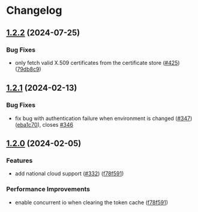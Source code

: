 # Changelog

## [1.2.2](https://github.com/microsoftgraph/msgraph-cli-core/compare/v1.2.1...v1.2.2) (2024-07-25)


### Bug Fixes

* only fetch valid X.509 certificates from the certificate store ([#425](https://github.com/microsoftgraph/msgraph-cli-core/issues/425)) ([79db8c9](https://github.com/microsoftgraph/msgraph-cli-core/commit/79db8c90ea8a93d0f82847f2ea4e6dce3a1d8f52))

## [1.2.1](https://github.com/microsoftgraph/msgraph-cli-core/compare/v1.2.0...v1.2.1) (2024-02-13)


### Bug Fixes

* fix bug with authentication failure when environment is changed ([#347](https://github.com/microsoftgraph/msgraph-cli-core/issues/347)) ([eba1c70](https://github.com/microsoftgraph/msgraph-cli-core/commit/eba1c70f49ada4fafaf05a647fed580b60c6a6d1)), closes [#346](https://github.com/microsoftgraph/msgraph-cli-core/issues/346)

## [1.2.0](https://github.com/microsoftgraph/msgraph-cli-core/compare/v1.1.0...v1.2.0) (2024-02-05)


### Features

* add national cloud support ([#332](https://github.com/microsoftgraph/msgraph-cli-core/issues/332)) ([f78f591](https://github.com/microsoftgraph/msgraph-cli-core/commit/f78f5911ff9fa8a1dcf383431741face4f3c4fad))


### Performance Improvements

* enable concurrent io when clearing the token cache ([f78f591](https://github.com/microsoftgraph/msgraph-cli-core/commit/f78f5911ff9fa8a1dcf383431741face4f3c4fad))
